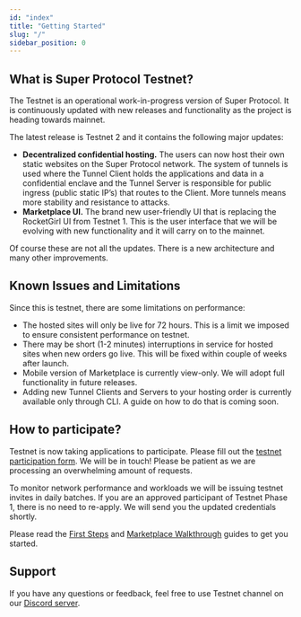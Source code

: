 ```yaml
---
id: "index"
title: "Getting Started"
slug: "/"
sidebar_position: 0
---
```


## What is Super Protocol Testnet?

The Testnet is an operational work-in-progress version of Super Protocol. It is continuously updated with new releases and functionality as the project is heading towards mainnet.  

The latest release is Testnet 2 and it contains the following major updates:
- <b>Decentralized confidential hosting.</b> The users can now host their own static websites on the Super Protocol network. The system of tunnels is used where the Tunnel Client holds the applications and data in a confidential enclave and the Tunnel Server is responsible for public ingress (public static IP’s) that routes to the Client. More tunnels means more stability and resistance to attacks.
- <b>Marketplace UI.</b> The brand new user-friendly UI that is replacing the RocketGirl UI from Testnet 1. This is the user interface that we will be evolving with new functionality and it will carry on to the mainnet.

Of course these are not all the updates. There is a new architecture and many other improvements.

## Known Issues and Limitations

Since this is testnet, there are some limitations on performance:
- The hosted sites will only be live for 72 hours. This is a limit we imposed to ensure consistent performance on testnet.
- There may be short (1-2 minutes) interruptions in service for hosted sites when new orders go live. This will be fixed within couple of weeks after launch.
- Mobile version of Marketplace is currently view-only. We will adopt full functionality in future releases.
- Adding new Tunnel Clients and Servers to your hosting order is currently available only through CLI. A guide on how to do that is coming soon.

## How to participate?

Testnet is now taking applications to participate. Please fill out the [testnet participation form](https://superprotocol.typeform.com/testnet). We will be in touch! Please be patient as we are processing an overwhelming amount of requests.

To monitor network performance and workloads we will be issuing testnet invites in daily batches. If you are an approved participant of Testnet Phase 1, there is no need to re-apply. We will send you the updated credentials shortly. 

Please read the [First Steps](https://docs.dev.superprotocol.com/testnet/marketplace/first-steps/) and [Marketplace Walkthrough](https://docs.dev.superprotocol.com/testnet/marketplace/marketplace-walkthrough/) guides to get you started.

## Support

If you have any questions or feedback, feel free to use Testnet channel on our [Discord server](https://discord.com/invite/superprotocol).
